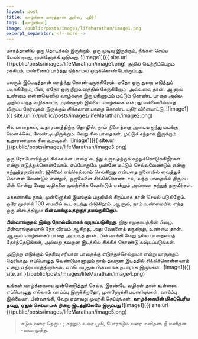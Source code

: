 ```yaml
---
layout: post
title: வாழ்க்கை மாரத்தான் அல்ல, புதிர்!
tags: [வாழ்வியல்]
image: /public/posts/images/lifeMarathan/image1.png
excerpt_separator: <!--more-->
---
```

மாரத்தானில் ஒரு தொடக்கம் இருக்கும், ஒரு முடிவு இருக்கும், நீங்கள் செய்ய வேண்டியது, முன்னோக்கி ஓடுவது.
![image1]({{ site.url }}/public/posts/images/lifeMarathan/image1.png)
அதில் வெற்றிப்பெறும் ரகசியம், மண்ணைப் பார்த்து நிற்காமல் ஓடிக்கொண்டேயிருப்பது. 

<!--more-->

பலரும் இப்படித்தான் வாழ்ந்து கொண்டிருக்கிறோம்.  ஏதோ ஒரு துறை எடுத்துப் படிக்கிறோம், பின், ஏதோ ஒரு நிறுவனத்தில் சேருகிறோம், அவ்வளவு தான்.
ஆனால் உண்மை என்னவெனில் வாழ்க்கை இரு பரிணாமம் மட்டும் கொண்ட பாதை அல்ல.  அதில் எந்த வழிக்காட்டி மரங்களும் இல்லை. வாழ்க்கை என்பது எல்லையில்லாத விருப்ப தேர்வுகள் இருக்கும் *சிக்கலான பாதை* கொண்ட புதிர் விளையாட்டு.
![image1]({{ site.url }}/public/posts/images/lifeMarathan/image2.png)


சில பாதைகள், உதாரணத்திற்கு தொழில், நாம் நினைத்தை அடைய ஐந்து மடங்கு மெனக்கெட வேண்டியதிருக்கும்.  வேறு சில பாதைகள், முட்டுச் சந்தாக இருக்கும். உதாரணமாக சில *உறவுகள்*. 
![image1]({{ site.url }}/public/posts/images/lifeMarathan/image3.png)


ஒரு ரோபோவிற்குச் சிக்கலான பாதை கடந்து வருவதற்குக் கற்றுக்கொடுக்கிறீர்கள் என்று எடுத்துக்கொள்வோம். எப்போதுமே முன்னே மட்டும் செல்லவேண்டும் என்றா கற்றுத்தருவீர்கள், இல்லை! 
எங்கெல்லாம் செல்கிறது என்பதை நினைவில் வைத்துக் கொள்ள வேண்டும் என்றும், ஒருவேளை சிக்கிக்கொண்டால், வந்த பாதையில் திரும்ப பின் சென்று வேறு வழிகளை முயற்சிக்க வேண்டும் என்றும் அல்லவா கற்றுத் தருவீர்கள். 


மக்களாகிய நாம், முன்னோக்கி இயங்கும் பகுதியில் சிறப்பாக தான் செயல் படுகிறோம்.  ஒரே மூச்சில் 100 மையில் கூட கடந்து விடுகிறூம்.  ஆனால், நாம் உண்மையில் எந்த ஒரு விசயத்திலும் **பின்வாங்குவதற்குத் தயங்குகிறோம்**.


**பின்வாங்குதல் இங்கு தோல்வியாகக் கருதப்படுகிறது**. இது சமுதாயத்தின் பிழை.  பின்வாங்குதலால் நேர விரயம் ஆகிறது, அது வேதனைத் தருகிறது, உண்மை தான்.  ஆனால் வாழ்க்கைப் பாதை அப்படித் தான். பின்வாங்கி வேறு நல்ல பாதையைத் தேர்ந்தெடுங்கள், அல்லது தவறான இடத்தில் சிக்கிக் கொண்டு கஷ்டப்படுங்கள்.


அடுத்து எடுக்கும் தெரிவு சரியான பாதைக்கு எடுத்துச்செல்லுமா என்று யாருக்கும் தெரியாது.  எப்பொழுது வேண்டுமானாலும் நாம் தவறான இடத்தில் சிக்கிக்கொள்ளலாம் என்று எதிர்பார்த்திருங்கள். எப்பொழுதும் பின்வாங்க தயாராக இருங்கள். 
![image1]({{ site.url }}/public/posts/images/lifeMarathan/image4.png)

உங்கள் வாழ்க்கையை முன்னெடுத்துச் செல்ல இரண்டே வழிகள் தான் உள்ளன:  எப்பொழுது எல்லாம் வாய்ப்பு இருக்கிறதோ, முன்னோக்கி பயணியுங்கள்.  வாய்ப்பு இல்லையா, பின்வாங்கி, வேறு ஏதாவது முயற்சி செய்யுங்கள். **வாழ்க்கையின் மிகப்பெரிய தவறு, ஏதும் செய்யாமல் நின்ற இடத்திலேயே இருப்பது**
![image1]({{ site.url }}/public/posts/images/lifeMarathan/image5.png)

>சுடும் வரை நெருப்பு, 
>சுற்றும் வரை பூமி், 
>போராடும் வரை மனிதன். 
>நீ மனிதன்.
>-வைரமுத்து.